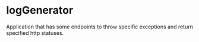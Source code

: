 # logGenerator
Application that has some endpoints to throw specific exceptions and return specified http statuses.
